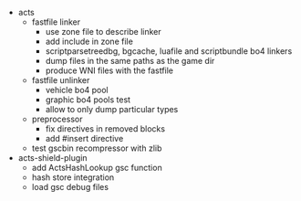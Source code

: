 - acts
  - fastfile linker
    - use zone file to describe linker
    - add include in zone file
    - scriptparsetreedbg, bgcache, luafile and scriptbundle bo4 linkers
    - dump files in the same paths as the game dir
    - produce WNI files with the fastfile
  - fastfile unlinker
    - vehicle bo4 pool
    - graphic bo4 pools test
    - allow to only dump particular types
  - preprocessor
    - fix directives in removed blocks
    - add #insert directive
  - test gscbin recompressor with zlib
- acts-shield-plugin
  - add ActsHashLookup gsc function
  - hash store integration
  - load gsc debug files